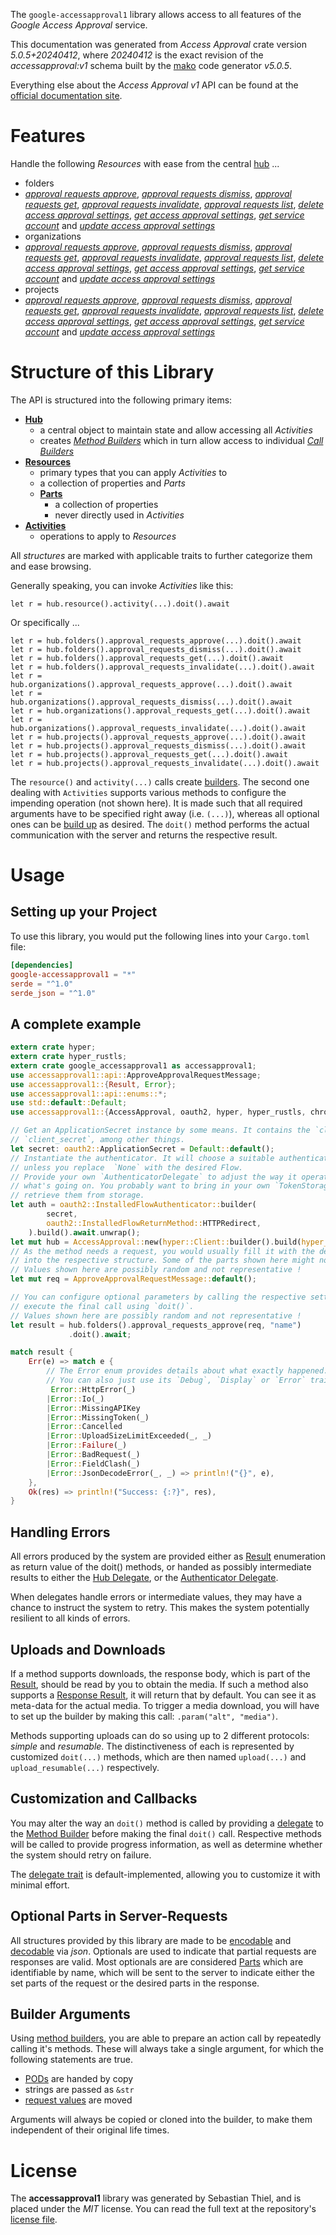 <!---
DO NOT EDIT !
This file was generated automatically from 'src/generator/templates/api/README.md.mako'
DO NOT EDIT !
-->
The `google-accessapproval1` library allows access to all features of the *Google Access Approval* service.

This documentation was generated from *Access Approval* crate version *5.0.5+20240412*, where *20240412* is the exact revision of the *accessapproval:v1* schema built by the [mako](http://www.makotemplates.org/) code generator *v5.0.5*.

Everything else about the *Access Approval* *v1* API can be found at the
[official documentation site](https://cloud.google.com/assured-workloads/access-approval/docs).
# Features

Handle the following *Resources* with ease from the central [hub](https://docs.rs/google-accessapproval1/5.0.5+20240412/google_accessapproval1/AccessApproval) ...

* folders
 * [*approval requests approve*](https://docs.rs/google-accessapproval1/5.0.5+20240412/google_accessapproval1/api::FolderApprovalRequestApproveCall), [*approval requests dismiss*](https://docs.rs/google-accessapproval1/5.0.5+20240412/google_accessapproval1/api::FolderApprovalRequestDismisCall), [*approval requests get*](https://docs.rs/google-accessapproval1/5.0.5+20240412/google_accessapproval1/api::FolderApprovalRequestGetCall), [*approval requests invalidate*](https://docs.rs/google-accessapproval1/5.0.5+20240412/google_accessapproval1/api::FolderApprovalRequestInvalidateCall), [*approval requests list*](https://docs.rs/google-accessapproval1/5.0.5+20240412/google_accessapproval1/api::FolderApprovalRequestListCall), [*delete access approval settings*](https://docs.rs/google-accessapproval1/5.0.5+20240412/google_accessapproval1/api::FolderDeleteAccessApprovalSettingCall), [*get access approval settings*](https://docs.rs/google-accessapproval1/5.0.5+20240412/google_accessapproval1/api::FolderGetAccessApprovalSettingCall), [*get service account*](https://docs.rs/google-accessapproval1/5.0.5+20240412/google_accessapproval1/api::FolderGetServiceAccountCall) and [*update access approval settings*](https://docs.rs/google-accessapproval1/5.0.5+20240412/google_accessapproval1/api::FolderUpdateAccessApprovalSettingCall)
* organizations
 * [*approval requests approve*](https://docs.rs/google-accessapproval1/5.0.5+20240412/google_accessapproval1/api::OrganizationApprovalRequestApproveCall), [*approval requests dismiss*](https://docs.rs/google-accessapproval1/5.0.5+20240412/google_accessapproval1/api::OrganizationApprovalRequestDismisCall), [*approval requests get*](https://docs.rs/google-accessapproval1/5.0.5+20240412/google_accessapproval1/api::OrganizationApprovalRequestGetCall), [*approval requests invalidate*](https://docs.rs/google-accessapproval1/5.0.5+20240412/google_accessapproval1/api::OrganizationApprovalRequestInvalidateCall), [*approval requests list*](https://docs.rs/google-accessapproval1/5.0.5+20240412/google_accessapproval1/api::OrganizationApprovalRequestListCall), [*delete access approval settings*](https://docs.rs/google-accessapproval1/5.0.5+20240412/google_accessapproval1/api::OrganizationDeleteAccessApprovalSettingCall), [*get access approval settings*](https://docs.rs/google-accessapproval1/5.0.5+20240412/google_accessapproval1/api::OrganizationGetAccessApprovalSettingCall), [*get service account*](https://docs.rs/google-accessapproval1/5.0.5+20240412/google_accessapproval1/api::OrganizationGetServiceAccountCall) and [*update access approval settings*](https://docs.rs/google-accessapproval1/5.0.5+20240412/google_accessapproval1/api::OrganizationUpdateAccessApprovalSettingCall)
* projects
 * [*approval requests approve*](https://docs.rs/google-accessapproval1/5.0.5+20240412/google_accessapproval1/api::ProjectApprovalRequestApproveCall), [*approval requests dismiss*](https://docs.rs/google-accessapproval1/5.0.5+20240412/google_accessapproval1/api::ProjectApprovalRequestDismisCall), [*approval requests get*](https://docs.rs/google-accessapproval1/5.0.5+20240412/google_accessapproval1/api::ProjectApprovalRequestGetCall), [*approval requests invalidate*](https://docs.rs/google-accessapproval1/5.0.5+20240412/google_accessapproval1/api::ProjectApprovalRequestInvalidateCall), [*approval requests list*](https://docs.rs/google-accessapproval1/5.0.5+20240412/google_accessapproval1/api::ProjectApprovalRequestListCall), [*delete access approval settings*](https://docs.rs/google-accessapproval1/5.0.5+20240412/google_accessapproval1/api::ProjectDeleteAccessApprovalSettingCall), [*get access approval settings*](https://docs.rs/google-accessapproval1/5.0.5+20240412/google_accessapproval1/api::ProjectGetAccessApprovalSettingCall), [*get service account*](https://docs.rs/google-accessapproval1/5.0.5+20240412/google_accessapproval1/api::ProjectGetServiceAccountCall) and [*update access approval settings*](https://docs.rs/google-accessapproval1/5.0.5+20240412/google_accessapproval1/api::ProjectUpdateAccessApprovalSettingCall)




# Structure of this Library

The API is structured into the following primary items:

* **[Hub](https://docs.rs/google-accessapproval1/5.0.5+20240412/google_accessapproval1/AccessApproval)**
    * a central object to maintain state and allow accessing all *Activities*
    * creates [*Method Builders*](https://docs.rs/google-accessapproval1/5.0.5+20240412/google_accessapproval1/client::MethodsBuilder) which in turn
      allow access to individual [*Call Builders*](https://docs.rs/google-accessapproval1/5.0.5+20240412/google_accessapproval1/client::CallBuilder)
* **[Resources](https://docs.rs/google-accessapproval1/5.0.5+20240412/google_accessapproval1/client::Resource)**
    * primary types that you can apply *Activities* to
    * a collection of properties and *Parts*
    * **[Parts](https://docs.rs/google-accessapproval1/5.0.5+20240412/google_accessapproval1/client::Part)**
        * a collection of properties
        * never directly used in *Activities*
* **[Activities](https://docs.rs/google-accessapproval1/5.0.5+20240412/google_accessapproval1/client::CallBuilder)**
    * operations to apply to *Resources*

All *structures* are marked with applicable traits to further categorize them and ease browsing.

Generally speaking, you can invoke *Activities* like this:

```Rust,ignore
let r = hub.resource().activity(...).doit().await
```

Or specifically ...

```ignore
let r = hub.folders().approval_requests_approve(...).doit().await
let r = hub.folders().approval_requests_dismiss(...).doit().await
let r = hub.folders().approval_requests_get(...).doit().await
let r = hub.folders().approval_requests_invalidate(...).doit().await
let r = hub.organizations().approval_requests_approve(...).doit().await
let r = hub.organizations().approval_requests_dismiss(...).doit().await
let r = hub.organizations().approval_requests_get(...).doit().await
let r = hub.organizations().approval_requests_invalidate(...).doit().await
let r = hub.projects().approval_requests_approve(...).doit().await
let r = hub.projects().approval_requests_dismiss(...).doit().await
let r = hub.projects().approval_requests_get(...).doit().await
let r = hub.projects().approval_requests_invalidate(...).doit().await
```

The `resource()` and `activity(...)` calls create [builders][builder-pattern]. The second one dealing with `Activities`
supports various methods to configure the impending operation (not shown here). It is made such that all required arguments have to be
specified right away (i.e. `(...)`), whereas all optional ones can be [build up][builder-pattern] as desired.
The `doit()` method performs the actual communication with the server and returns the respective result.

# Usage

## Setting up your Project

To use this library, you would put the following lines into your `Cargo.toml` file:

```toml
[dependencies]
google-accessapproval1 = "*"
serde = "^1.0"
serde_json = "^1.0"
```

## A complete example

```Rust
extern crate hyper;
extern crate hyper_rustls;
extern crate google_accessapproval1 as accessapproval1;
use accessapproval1::api::ApproveApprovalRequestMessage;
use accessapproval1::{Result, Error};
use accessapproval1::api::enums::*;
use std::default::Default;
use accessapproval1::{AccessApproval, oauth2, hyper, hyper_rustls, chrono, FieldMask};

// Get an ApplicationSecret instance by some means. It contains the `client_id` and
// `client_secret`, among other things.
let secret: oauth2::ApplicationSecret = Default::default();
// Instantiate the authenticator. It will choose a suitable authentication flow for you,
// unless you replace  `None` with the desired Flow.
// Provide your own `AuthenticatorDelegate` to adjust the way it operates and get feedback about
// what's going on. You probably want to bring in your own `TokenStorage` to persist tokens and
// retrieve them from storage.
let auth = oauth2::InstalledFlowAuthenticator::builder(
        secret,
        oauth2::InstalledFlowReturnMethod::HTTPRedirect,
    ).build().await.unwrap();
let mut hub = AccessApproval::new(hyper::Client::builder().build(hyper_rustls::HttpsConnectorBuilder::new().with_native_roots().unwrap().https_or_http().enable_http1().build()), auth);
// As the method needs a request, you would usually fill it with the desired information
// into the respective structure. Some of the parts shown here might not be applicable !
// Values shown here are possibly random and not representative !
let mut req = ApproveApprovalRequestMessage::default();

// You can configure optional parameters by calling the respective setters at will, and
// execute the final call using `doit()`.
// Values shown here are possibly random and not representative !
let result = hub.folders().approval_requests_approve(req, "name")
             .doit().await;

match result {
    Err(e) => match e {
        // The Error enum provides details about what exactly happened.
        // You can also just use its `Debug`, `Display` or `Error` traits
         Error::HttpError(_)
        |Error::Io(_)
        |Error::MissingAPIKey
        |Error::MissingToken(_)
        |Error::Cancelled
        |Error::UploadSizeLimitExceeded(_, _)
        |Error::Failure(_)
        |Error::BadRequest(_)
        |Error::FieldClash(_)
        |Error::JsonDecodeError(_, _) => println!("{}", e),
    },
    Ok(res) => println!("Success: {:?}", res),
}

```
## Handling Errors

All errors produced by the system are provided either as [Result](https://docs.rs/google-accessapproval1/5.0.5+20240412/google_accessapproval1/client::Result) enumeration as return value of
the doit() methods, or handed as possibly intermediate results to either the
[Hub Delegate](https://docs.rs/google-accessapproval1/5.0.5+20240412/google_accessapproval1/client::Delegate), or the [Authenticator Delegate](https://docs.rs/yup-oauth2/*/yup_oauth2/trait.AuthenticatorDelegate.html).

When delegates handle errors or intermediate values, they may have a chance to instruct the system to retry. This
makes the system potentially resilient to all kinds of errors.

## Uploads and Downloads
If a method supports downloads, the response body, which is part of the [Result](https://docs.rs/google-accessapproval1/5.0.5+20240412/google_accessapproval1/client::Result), should be
read by you to obtain the media.
If such a method also supports a [Response Result](https://docs.rs/google-accessapproval1/5.0.5+20240412/google_accessapproval1/client::ResponseResult), it will return that by default.
You can see it as meta-data for the actual media. To trigger a media download, you will have to set up the builder by making
this call: `.param("alt", "media")`.

Methods supporting uploads can do so using up to 2 different protocols:
*simple* and *resumable*. The distinctiveness of each is represented by customized
`doit(...)` methods, which are then named `upload(...)` and `upload_resumable(...)` respectively.

## Customization and Callbacks

You may alter the way an `doit()` method is called by providing a [delegate](https://docs.rs/google-accessapproval1/5.0.5+20240412/google_accessapproval1/client::Delegate) to the
[Method Builder](https://docs.rs/google-accessapproval1/5.0.5+20240412/google_accessapproval1/client::CallBuilder) before making the final `doit()` call.
Respective methods will be called to provide progress information, as well as determine whether the system should
retry on failure.

The [delegate trait](https://docs.rs/google-accessapproval1/5.0.5+20240412/google_accessapproval1/client::Delegate) is default-implemented, allowing you to customize it with minimal effort.

## Optional Parts in Server-Requests

All structures provided by this library are made to be [encodable](https://docs.rs/google-accessapproval1/5.0.5+20240412/google_accessapproval1/client::RequestValue) and
[decodable](https://docs.rs/google-accessapproval1/5.0.5+20240412/google_accessapproval1/client::ResponseResult) via *json*. Optionals are used to indicate that partial requests are responses
are valid.
Most optionals are are considered [Parts](https://docs.rs/google-accessapproval1/5.0.5+20240412/google_accessapproval1/client::Part) which are identifiable by name, which will be sent to
the server to indicate either the set parts of the request or the desired parts in the response.

## Builder Arguments

Using [method builders](https://docs.rs/google-accessapproval1/5.0.5+20240412/google_accessapproval1/client::CallBuilder), you are able to prepare an action call by repeatedly calling it's methods.
These will always take a single argument, for which the following statements are true.

* [PODs][wiki-pod] are handed by copy
* strings are passed as `&str`
* [request values](https://docs.rs/google-accessapproval1/5.0.5+20240412/google_accessapproval1/client::RequestValue) are moved

Arguments will always be copied or cloned into the builder, to make them independent of their original life times.

[wiki-pod]: http://en.wikipedia.org/wiki/Plain_old_data_structure
[builder-pattern]: http://en.wikipedia.org/wiki/Builder_pattern
[google-go-api]: https://github.com/google/google-api-go-client

# License
The **accessapproval1** library was generated by Sebastian Thiel, and is placed
under the *MIT* license.
You can read the full text at the repository's [license file][repo-license].

[repo-license]: https://github.com/Byron/google-apis-rsblob/main/LICENSE.md

